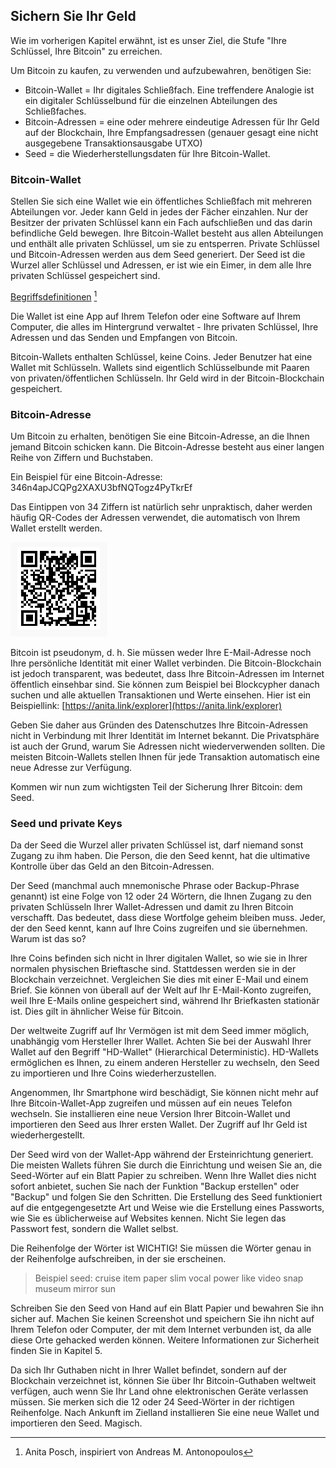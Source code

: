 ## Sichern Sie Ihr Geld

Wie im vorherigen Kapitel erwähnt, ist es unser Ziel, die Stufe "Ihre Schlüssel, Ihre Bitcoin" zu erreichen.

Um Bitcoin zu kaufen, zu verwenden und aufzubewahren, benötigen Sie:

* Bitcoin-Wallet = Ihr digitales Schließfach. Eine treffendere Analogie ist ein digitaler Schlüsselbund für die einzelnen Abteilungen des Schließfaches.
* Bitcoin-Adressen = eine oder mehrere eindeutige Adressen für Ihr Geld auf der Blockchain, Ihre Empfangsadressen (genauer gesagt eine nicht ausgegebene Transaktionsausgabe UTXO)
* Seed = die Wiederherstellungsdaten für Ihre Bitcoin-Wallet.

### Bitcoin-Wallet
Stellen Sie sich eine Wallet wie ein öffentliches Schließfach mit mehreren Abteilungen vor. Jeder kann Geld in jedes der Fächer einzahlen. Nur der Besitzer der privaten Schlüssel kann ein Fach aufschließen und das darin befindliche Geld bewegen. Ihre Bitcoin-Wallet besteht aus allen Abteilungen und enthält alle privaten Schlüssel, um sie zu entsperren. Private Schlüssel und Bitcoin-Adressen werden aus dem Seed generiert. Der Seed ist die Wurzel aller Schlüssel und Adressen, er ist wie ein Eimer, in dem alle Ihre privaten Schlüssel gespeichert sind.

[Begriffsdefinitionen](assets/_seed-postbox.png) [^69]

Die Wallet ist eine App auf Ihrem Telefon oder eine Software auf Ihrem Computer, die alles im Hintergrund verwaltet - Ihre privaten Schlüssel, Ihre Adressen und das Senden und Empfangen von Bitcoin.

Bitcoin-Wallets enthalten Schlüssel, keine Coins. Jeder Benutzer hat eine Wallet mit Schlüsseln. Wallets sind eigentlich Schlüsselbunde mit Paaren von privaten/öffentlichen Schlüsseln. Ihr Geld wird in der Bitcoin-Blockchain gespeichert.

### Bitcoin-Adresse
Um Bitcoin zu erhalten, benötigen Sie eine Bitcoin-Adresse, an die Ihnen jemand Bitcoin schicken kann. Die Bitcoin-Adresse besteht aus einer langen Reihe von Ziffern und Buchstaben.

Ein Beispiel für eine Bitcoin-Adresse: 346n4apJCQPg2XAXU3bfNQTogz4PyTkrEf

Das Eintippen von 34 Ziffern ist natürlich sehr unpraktisch, daher werden häufig QR-Codes der Adressen verwendet, die automatisch von Ihrem Wallet erstellt werden.

![BTC-Adresse als QR-Code](assets/_address-book.PNG)

Bitcoin ist pseudonym, d. h. Sie müssen weder Ihre E-Mail-Adresse noch Ihre persönliche Identität mit einer Wallet verbinden. Die Bitcoin-Blockchain ist jedoch transparent, was bedeutet, dass Ihre Bitcoin-Adressen im Internet öffentlich einsehbar sind. Sie können zum Beispiel bei Blockcypher danach suchen und alle aktuellen Transaktionen und Werte einsehen. Hier ist ein Beispiellink: [https://anita.link/explorer](https://anita.link/explorer)

Geben Sie daher aus Gründen des Datenschutzes Ihre Bitcoin-Adressen nicht in Verbindung mit Ihrer Identität im Internet bekannt. Die Privatsphäre ist auch der Grund, warum Sie Adressen nicht wiederverwenden sollten. Die meisten Bitcoin-Wallets stellen Ihnen für jede Transaktion automatisch eine neue Adresse zur Verfügung.

Kommen wir nun zum wichtigsten Teil der Sicherung Ihrer Bitcoin: dem Seed.

### Seed und private Keys

Da der Seed die Wurzel aller privaten Schlüssel ist, darf niemand sonst Zugang zu ihm haben. Die Person, die den Seed kennt, hat die ultimative Kontrolle über das Geld an den Bitcoin-Adressen.

Der Seed (manchmal auch mnemonische Phrase oder Backup-Phrase genannt) ist eine Folge von 12 oder 24 Wörtern, die Ihnen Zugang zu den privaten Schlüsseln Ihrer Wallet-Adressen und damit zu Ihren Bitcoin verschafft. Das bedeutet, dass diese Wortfolge geheim bleiben muss. Jeder, der den Seed kennt, kann auf Ihre Coins zugreifen und sie übernehmen. Warum ist das so?

Ihre Coins befinden sich nicht in Ihrer digitalen Wallet, so wie sie in Ihrer normalen physischen Brieftasche sind. Stattdessen werden sie in der Blockchain verzeichnet. Vergleichen Sie dies mit einer E-Mail und einem Brief. Sie können von überall auf der Welt auf Ihr E-Mail-Konto zugreifen, weil Ihre E-Mails online gespeichert sind, während Ihr Briefkasten stationär ist. Dies gilt in ähnlicher Weise für Bitcoin.

Der weltweite Zugriff auf Ihr Vermögen ist mit dem Seed immer möglich, unabhängig vom Hersteller Ihrer Wallet. Achten Sie bei der Auswahl Ihrer Wallet auf den Begriff "HD-Wallet" (Hierarchical Deterministic). HD-Wallets ermöglichen es Ihnen, zu einem anderen Hersteller zu wechseln, den Seed zu importieren und Ihre Coins wiederherzustellen.

Angenommen, Ihr Smartphone wird beschädigt, Sie können nicht mehr auf Ihre Bitcoin-Wallet-App zugreifen und müssen auf ein neues Telefon wechseln. Sie installieren eine neue Version Ihrer Bitcoin-Wallet und importieren den Seed aus Ihrer ersten Wallet. Der Zugriff auf Ihr Geld ist wiederhergestellt.

Der Seed wird von der Wallet-App während der Ersteinrichtung generiert. Die meisten Wallets führen Sie durch die Einrichtung und weisen Sie an, die Seed-Wörter auf ein Blatt Papier zu schreiben. Wenn Ihre Wallet dies nicht sofort anbietet, suchen Sie nach der Funktion "Backup erstellen" oder "Backup" und folgen Sie den Schritten. Die Erstellung des Seed funktioniert auf die entgegengesetzte Art und Weise wie die Erstellung eines Passworts, wie Sie es üblicherweise auf Websites kennen. Nicht Sie legen das Passwort fest, sondern die Wallet selbst.

Die Reihenfolge der Wörter ist WICHTIG! Sie müssen die Wörter genau in der Reihenfolge aufschreiben, in der sie erscheinen.

> Beispiel seed: cruise item paper slim vocal power like video snap museum mirror sun

Schreiben Sie den Seed von Hand auf ein Blatt Papier und bewahren Sie ihn sicher auf. Machen Sie keinen Screenshot und speichern Sie ihn nicht auf Ihrem Telefon oder Computer, der mit dem Internet verbunden ist, da alle diese Orte gehacked werden können. Weitere Informationen zur Sicherheit finden Sie in Kapitel 5.

Da sich Ihr Guthaben nicht in Ihrer Wallet befindet, sondern auf der Blockchain verzeichnet ist, können Sie über Ihr Bitcoin-Guthaben weltweit verfügen, auch wenn Sie Ihr Land ohne elektronischen Geräte verlassen müssen. Sie merken sich die 12 oder 24 Seed-Wörter in der richtigen Reihenfolge. Nach Ankunft im Zielland installieren Sie eine neue Wallet und importieren den Seed. Magisch.

[^69]: Anita Posch, inspiriert von Andreas M. Antonopoulos
